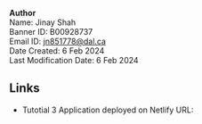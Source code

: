 **Author** \
Name: Jinay Shah \
Banner ID: B00928737 \
Email ID: jn851778@dal.ca \
Date Created: 6 Feb 2024 \
Last Modification Date: 6 Feb 2024

## Links
- Tutotial 3 Application deployed on Netlify URL: []()
